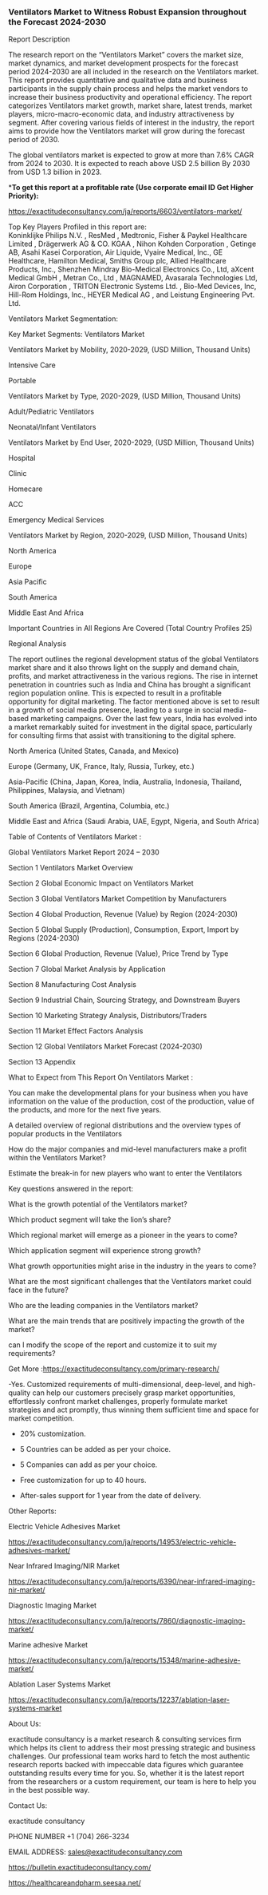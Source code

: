 ### Ventilators Market to Witness Robust Expansion throughout the Forecast 2024-2030

Report Description

The research report on the “Ventilators Market” covers the market size, market dynamics, and market development prospects for the forecast period 2024-2030 are all included in the research on the Ventilators market. This report provides quantitative and qualitative data and business participants in the supply chain process and helps the market vendors to increase their business productivity and operational efficiency. The report categorizes Ventilators market growth, market share, latest trends, market players, micro-macro-economic data, and industry attractiveness by segment. After covering various fields of interest in the industry, the report aims to provide how the Ventilators market will grow during the forecast period of 2030.

The global ventilators market is expected to grow at more than 7.6% CAGR from 2024 to 2030. It is expected to reach above USD 2.5 billion By 2030 from USD 1.3 billion in 2023.

***To get this report at a profitable rate (Use corporate email ID Get Higher Priority):**

https://exactitudeconsultancy.com/ja/reports/6603/ventilators-market/

Top Key Players Profiled in this report are:                                                                               
Koninklijke Philips N.V. , ResMed , Medtronic, Fisher & Paykel Healthcare Limited , Drägerwerk AG & CO. KGAA , Nihon Kohden Corporation , Getinge AB, Asahi Kasei Corporation, Air Liquide, Vyaire Medical, Inc., GE Healthcare, Hamilton Medical, Smiths Group plc, Allied Healthcare Products, Inc., Shenzhen Mindray Bio-Medical Electronics Co., Ltd, aXcent Medical GmbH , Metran Co., Ltd , MAGNAMED, Avasarala Technologies Ltd, Airon Corporation , TRITON Electronic Systems Ltd. , Bio-Med Devices, Inc, Hill-Rom Holdings, Inc., HEYER Medical AG , and Leistung Engineering Pvt. Ltd.

Ventilators Market Segmentation:

Key Market Segments: Ventilators Market

Ventilators Market by Mobility, 2020-2029, (USD Million, Thousand Units)

Intensive Care

Portable

Ventilators Market by Type, 2020-2029, (USD Million, Thousand Units)

Adult/Pediatric Ventilators

Neonatal/Infant Ventilators

Ventilators Market by End User, 2020-2029, (USD Million, Thousand Units)

Hospital

Clinic

Homecare

ACC

Emergency Medical Services

Ventilators Market by Region, 2020-2029, (USD Million, Thousand Units)

North America

Europe

Asia Pacific

South America

Middle East And Africa

Important Countries in All Regions Are Covered (Total Country Profiles 25)

Regional Analysis

The report outlines the regional development status of the global Ventilators market share and it also throws light on the supply and demand chain, profits, and market attractiveness in the various regions. The rise in internet penetration in countries such as India and China has brought a significant region population online. This is expected to result in a profitable opportunity for digital marketing. The factor mentioned above is set to result in a growth of social media presence, leading to a surge in social media-based marketing campaigns. Over the last few years, India has evolved into a market remarkably suited for investment in the digital space, particularly for consulting firms that assist with transitioning to the digital sphere.

North America (United States, Canada, and Mexico)

Europe (Germany, UK, France, Italy, Russia, Turkey, etc.)

Asia-Pacific (China, Japan, Korea, India, Australia, Indonesia, Thailand, Philippines, Malaysia, and Vietnam)

South America (Brazil, Argentina, Columbia, etc.)

Middle East and Africa (Saudi Arabia, UAE, Egypt, Nigeria, and South Africa)

Table of Contents of Ventilators Market :

Global Ventilators Market Report 2024 – 2030

Section 1 Ventilators Market Overview

Section 2 Global Economic Impact on Ventilators Market

Section 3 Global Ventilators Market Competition by Manufacturers

Section 4 Global Production, Revenue (Value) by Region (2024-2030)

Section 5 Global Supply (Production), Consumption, Export, Import by Regions (2024-2030)

Section 6 Global Production, Revenue (Value), Price Trend by Type

Section 7 Global Market Analysis by Application

Section 8 Manufacturing Cost Analysis

Section 9 Industrial Chain, Sourcing Strategy, and Downstream Buyers

Section 10 Marketing Strategy Analysis, Distributors/Traders

Section 11 Market Effect Factors Analysis

Section 12 Global Ventilators Market Forecast (2024-2030)

Section 13 Appendix

What to Expect from This Report On Ventilators Market :

You can make the developmental plans for your business when you have information on the value of the production, cost of the production, value of the products, and more for the next five years.

A detailed overview of regional distributions and the overview types of popular products in the Ventilators

How do the major companies and mid-level manufacturers make a profit within the Ventilators Market?

Estimate the break-in for new players who want to enter the Ventilators

Key questions answered in the report:

What is the growth potential of the Ventilators market?

Which product segment will take the lion’s share?

Which regional market will emerge as a pioneer in the years to come?

Which application segment will experience strong growth?

What growth opportunities might arise in the industry in the years to come?

What are the most significant challenges that the Ventilators market could face in the future?

Who are the leading companies in the Ventilators market?

What are the main trends that are positively impacting the growth of the market?

can I modify the scope of the report and customize it to suit my requirements?

Get More :https://exactitudeconsultancy.com/primary-research/

-Yes. Customized requirements of multi-dimensional, deep-level, and high-quality can help our customers precisely grasp market opportunities, effortlessly confront market challenges, properly formulate market strategies and act promptly, thus winning them sufficient time and space for market competition.

- 20% customization.

- 5 Countries can be added as per your choice.

- 5 Companies can add as per your choice.

- Free customization for up to 40 hours.

- After-sales support for 1 year from the date of delivery.

Other Reports:

Electric Vehicle Adhesives  Market

https://exactitudeconsultancy.com/ja/reports/14953/electric-vehicle-adhesives-market/

Near Infrared Imaging/NIR  Market

https://exactitudeconsultancy.com/ja/reports/6390/near-infrared-imaging-nir-market/

Diagnostic Imaging  Market

https://exactitudeconsultancy.com/ja/reports/7860/diagnostic-imaging-market/

Marine adhesive  Market

https://exactitudeconsultancy.com/ja/reports/15348/marine-adhesive-market/

 Ablation Laser Systems  Market

https://exactitudeconsultancy.com/ja/reports/12237/ablation-laser-systems-market

About Us:

exactitude consultancy is a market research & consulting services firm which helps its client to address their most pressing strategic and business challenges. Our professional team works hard to fetch the most authentic research reports backed with impeccable data figures which guarantee outstanding results every time for you. So, whether it is the latest report from the researchers or a custom requirement, our team is here to help you in the best possible way.

Contact Us:

exactitude consultancy

PHONE NUMBER +1 (704) 266-3234

EMAIL ADDRESS: sales@exactitudeconsultancy.com

https://bulletin.exactitudeconsultancy.com/

https://healthcareandpharm.seesaa.net/
